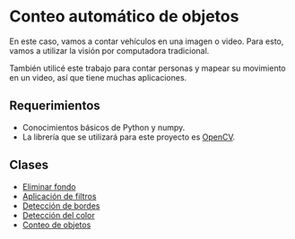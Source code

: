 # Conteo automático de objetos

En este caso, vamos a contar vehículos en una imagen o video. Para esto, vamos a utilizar la visión por computadora tradicional.

También utilicé este trabajo para contar personas y mapear su movimiento en un video, así que tiene muchas aplicaciones.

## Requerimientos

* Conocimientos básicos de Python y numpy.
* La librería que se utilizará para este proyecto es [OpenCV](https://pypi.org/project/opencv-python/).

## Clases
* [Eliminar fondo](./fondo/fondo.md)
* [Aplicación de filtros](./filtros/filtros.md)
* [Detección de bordes](./deteccion/deteccion.md)
* [Detección del color](./color/color.md)
* [Conteo de objetos](./conteo.md)